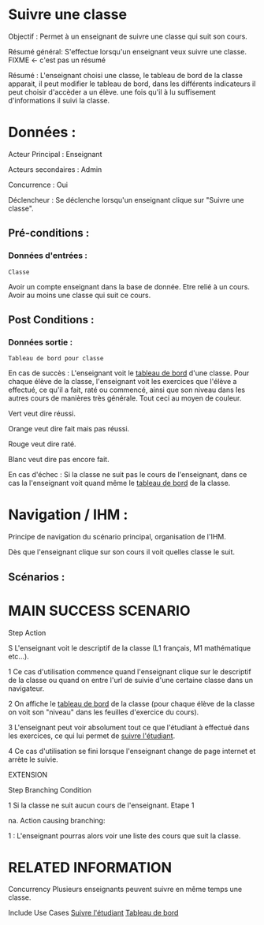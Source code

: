 # Suivre une classe


Objectif :  Permet à un enseignant de suivre une classe qui suit son cours.

Résumé général: S'effectue lorsqu'un enseignant veux suivre une classe. FIXME <- c'est pas un résumé 

Résumé : L'enseignant choisi une classe, le tableau de bord de la classe apparait, il peut modifier le tableau de bord, dans les différents indicateurs il peut choisir d'accèder a un élève. une fois qu'il à lu suffisement d'informations il suivi la classe.


# Données :

Acteur Principal : Enseignant

Acteurs secondaires : Admin

Concurrence : Oui

Déclencheur : Se déclenche lorsqu'un enseignant clique sur "Suivre une classe".

## Pré-conditions :

### Données d'entrées :

	Classe

Avoir un compte enseignant dans la base de donnée.
Etre relié à un cours.
Avoir au moins une classe qui suit ce cours.


## Post Conditions :

### Données sortie :

	Tableau de bord pour classe

En cas de succès : L'enseignant voit le [tableau de bord](/tableaudebord.md) d'une classe.
Pour chaque élève de la classe, l'enseignant voit les exercices que l'élève a effectué, ce qu'il a fait, raté ou commencé, ainsi que son niveau dans les autres cours de manières très générale. Tout ceci au moyen de couleur.

Vert veut dire réussi.

Orange veut dire fait mais pas réussi.

Rouge veut dire raté.

Blanc veut dire pas encore fait.

En cas d'échec : Si la classe ne suit pas le cours de l'enseignant, dans ce cas la l'enseignant voit quand même le [tableau de bord](/tableaudebors.md) de la classe.

# Navigation / IHM  :

Principe de navigation du scénario principal, organisation de l'IHM.

Dès que l'enseignant clique sur son cours il voit quelles classe le suit.

## Scénarios :

# MAIN SUCCESS SCENARIO

Step    Action

S    L'enseignant voit le descriptif de la classe (L1 français, M1 mathématique etc...).

1    Ce cas d'utilisation commence quand l'enseignant clique sur le descriptif de la classe ou quand on entre l'url de suivie d'une certaine classe dans un navigateur.

2    On affiche le [tableau de bord](/tableaudebors.md) de la classe (pour chaque élève de la classe on voit son "niveau" dans les feuilles d'exercice du cours).

3    L'enseignant peut voir absolument tout ce que l'étudiant à effectué dans les exercices, ce qui lui permet de [suivre l'étudiant](/suivreeleve.md).

4    Ce cas d'utilisation se fini lorsque l'enseignant change de page internet et arrète le suivie.

EXTENSION 

Step    Branching Condition

1	 Si la classe ne suit aucun cours de l'enseignant. Etape 1

na.  Action causing branching:

1 : L'enseignant pourras alors voir une liste des cours que suit la classe.


# RELATED INFORMATION

Concurrency    Plusieurs enseignants peuvent suivre en même temps une classe.

Include Use Cases    [Suivre l'étudiant](/suivreeleve.md) [Tableau de bord](/tableaudebord.md)
 
<!---
Author : Jordan
Validator : 
-->
